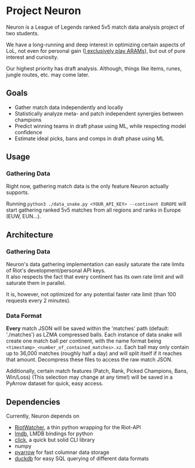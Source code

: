 # Project Neuron
Neuron is a League of Legends ranked 5v5 match data analysis project of two students.

We have a long-running and deep interest in optimizing certain aspects of LoL,
not even for personal gain ([I exclusively play ARAMs](https://op.gg/lol/summoners/euw/Vescusia-42069)),
but out of pure interest and curiosity.

Our highest priority has draft analysis. Although, things like items, runes, jungle routes, etc. may come later. 

## Goals
* Gather match data independently and locally 
* Statistically analyze meta- and patch independent synergies between champions
* Predict winning teams in draft phase using ML, while respecting model confidence
* Estimate ideal picks, bans and comps in draft phase using ML 

## Usage
### Gathering Data
Right now, gathering match data is the only feature Neuron actually supports.

Running
```python3 ./data_snake.py <YOUR_API_KEY> --continent EUROPE```
will start gathering ranked 5v5 matches from all regions and ranks in Europe (EUW, EUN...).

## Architecture
### Gathering Data
Neuron's data gathering implementation can easily saturate the rate limits of Riot's development/personal API keys.  
It also respects the fact that every continent has its own rate limit and will saturate them in parallel. 

It is, however, not optimized for any potential faster rate limit (than 100 requests every 2 minutes).

### Data Format
**Every** match JSON will be saved within the 'matches' path (default: './matches') as LZMA compressed balls.
Each instance of data snake will create one match ball per continent, 
with the name format being `<timestamp>_<number_of_contained_matches>.xz`. 
Each ball may only contain up to 36,000 matches (roughly half a day) and will split itself if it reaches that amount.
Decompress these files to access the raw match JSON.

Additionally, certain match features (Patch, Rank, Picked Champions, Bans, Win/Loss) (This selection may change at any time!)
will be saved in a PyArrow dataset for quick, easy access.

## Dependencies
Currently, Neuron depends on
* [RiotWatcher](https://github.com/pseudonym117/Riot-Watcher), a thin python wrapping for the Riot-API
* [lmdb](https://pypi.org/project/lmdb/), LMDB bindings for python
* [click](https://click.palletsprojects.com/en/stable/), a quick but solid CLI library
* numpy
* [pyarrow](https://arrow.apache.org/docs/python/index.html) for fast columnar data storage
* [duckdb](https://duckdb.org) for easy SQL querying of different data formats